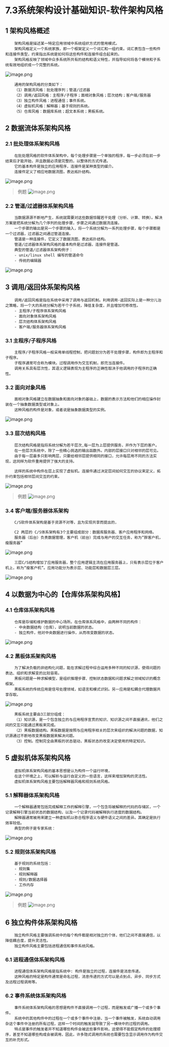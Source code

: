# 7.3系统架构设计基础知识-软件架构风格

## 1 架构风格概述

        架构风格是描述某一特定应用领域中系统组织方式的管用模式。
        架构风格定义一个系统家族，即一个框架定义一个词汇和一组约束。词汇表包含一些构件和连接件类型，约束指出系统是如何将这些构件和连接件组合起来的。
        架构风格反映了领域中众多系统所共有的结构和语义特性，并指导如何将各个模块和子系统有效地组织成一个完整的系统。

![image.png](source/image/7.3-01.png)

        通用的架构风格的分类如下：
        （1）数据流风格：批处理序列；管道/过滤器
        （2）调用/返回风格：主程序/子程序；面相对象风格；层次结构；客户端/服务器
        （3）独立构件风格：进程通信；事件系统。
        （4）虚拟机风格：解释器；基于规则的系统。
        （5）仓库风格：数据库系统；超文本系统；黑板系统。

## 2 数据流体系架构风格

### 2.1 批处理体系架构风格

        在批处理风格的软件体系架构中，每个处理步骤是一个单独的程序，每一步必须在前一步结束后才能开始，并且数据必须是完整的，以整体的方式传递。
        它的基本构件是独立的应用程序，连接件是某种类型的媒介。
        连接件定义了相应地数据流图，表达拓扑结构。

![image.png](source/image/7.3-02.png)

> 例题
![image.png](source/image/7.3-03.png)

### 2.2 管道/过滤器体系架构风格

        当数据源源不断地产生，系统就需要对这些数据惊醒若干处理（分析、计算、转换）。解决方案是把系统分解为几个序列的处理步骤，步骤之间通过数据流连接。
        一个步骤的输出是另一个步骤的输入，将一个系统分解为一系列处理步骤，每个步骤都是一个过滤器，过滤器之间通过管道连接。
        管道是一种连接件，它定义了数据流图，表达拓扑结构。
        管道/过滤器体系架构风格的基本构件是过滤器，连接件是管道。
        典型的管道/过滤器体系架构例子：
        - unix/linux shell 编写的管道命令
        - 传统的编辑器

![image.png](source/image/7.3-04.png)

## 3 调用/返回体系架构风格

        调用/返回风格是指在系统中采用了调用与返回机制。利用调用-返回实际上是一种分儿治之策略，将一个大的系统分解为若干个子系统，降低复杂度，并且增加可修改性。
        - 主程序/子程序体系架构风格
        - 面向对象体系架构风格
        - 层次结构体系架构风格
        - 客户端/服务器体系架构风格

### 3.1 主程序/子程序风格

        主程序/子程序风格一般采用单线程控制，把问题划分为若干处理步骤，构件即为主程序和子程序。
        子程序通常可合称为模块。过程调用作为交互机制，即充当连接件。
        调用关系具有层次性，其语义逻辑表现为主程序的正确性取决于他调用的子程序的正确性。

### 3.2 面向对象风格

        面相对象风格建立在数据抽象和面向对象的基础上，数据的表示方法和他们的相应操作封装在一个抽象数据类型或对象上。
        这种风格的构件是对象，或者说是抽象数据类型的实例。

![image.png](source/image/7.3-05.png)

### 3.3 层次结构风格

        层次结构风格是指将系统分解为若干层次,每一层为上层提供服务，并作为下层的客户。
        在一些层次系统中，除了一些精心挑选的输出函数外。内部的层接口只对相邻的层可见。
        由于每一层最多只影响两层，只要给相邻层提供相同的接口，允许每层用不同的方法实现，这同样为软件重用提供了强大的支持。
    
        这样的系统中构件在层上实现了虚拟机。连接件通过决定层间如何交互的协议来定义，拓扑约束包括相邻层间交互的约束。

![image.png](source/image/7.3-06.png)

> 例题
![image.png](source/image/7.3-07.png)

### 3.4 客户端/服务器体系架构

        C/S软件体系架构是基于资源不对等，且为实现共享而提出的，

        C2 两层的 C/S体系架构有3个主要组成部分：数据库服务器、客户应用程序和网络。
        服务器（后台）负责数据管理，客户机（前台）完成与用户的交互任务，称为“胖客户机，瘦服务器”

![image.png](source/image/7.3-08.png)

        三层C/S结构增加了应用服务器，整个应用逻辑主流在应用服务器上，只有表示层位于客户机上，称为“瘦客户机”。应用功能分为表示层、功能层和数据层三层。

![image.png](source/image/7.3-09.png)

## 4 以数据为中心的【仓库体系架构风格】

### 4.1 仓库体系架构风格

        仓库是存储和维护数据的中心场所。在仓库体系风格中，由两种不同的构件：
        - 中央数据结构（仓库），说明当前数据的状态。
        - 独立构件，他对中央数据进行操作，从而改变数据的状态。

![image.png](source/image/7.3-10.png)

### 4.2 黑板体系架构风格

        为了解决负载的非结构化问题，能在求解过程中综合运用多种不同的知识源，使得问题的表达、组织和求解变的比较容易。
        黑板问题是一种求解模型，是组织推理步骤、控制状态数据和问题求解之领域知识的概念框架。
        黑板系统的传统应用是信号处理领域，如语言和模式识别。另一应用是松耦合代理数据共享存取。

![image.png](source/image/7.3-11.png)

        黑板系统主要由3三部分组成：
        （1）知识源，是一个包含独立的与应用程序宣贯的知识、知识源之间不直接通讯，他们之间的交互只能通过黑板来完成。
        （2）黑板数据结构。黑板数据是按照与应用程序相关的层次来组织的解决问题的数据，知识源通过不断地改变黑板数据来解决问题。
        （3）控制。控制完全由黑板的状态驱动，黑板状态的改变决定使用的特定知识。

## 5 虚拟机体系架构风格

        虚拟机体系架构风格的基本思想是认为构件一个运行环境，
        在这个环境之上，可以解析与运行自定义的一些语言，这样来增加架构的灵活性。
        虚拟机体系架构风格主要包括解释器风格和规则系统风格。


### 5.1 解释器体系架构风格

        一个解释器通常包括完成解释工作的解释引擎，一个包含将被解释的代码的存储区，一个记录解释引擎当前状态的数据结构，以及一个记录代码被解释执行进度的数据结构。
        解释器通常被用来建立一种虚拟机以弥合程序语义与硬件语义之间的差异。其确定是执行效率较低。
        典型的例子是专家系统：

![image.png](source/image/7.3-12.png)


### 5.2 规则体系架构风格

        基于规则的系统包括：
        - 规则集
        - 规则解释器
        - 规则/数据选择器
        - 工作内存

![image.png](source/image/7.3-13.png)

> 例题
![image.png](source/image/7.3-14.png)

## 6 独立构件体系架构风格

        独立构件风格主要强调系统中的每个构件都是相对独立的个体，他们之间不直接通信，以降低耦合度，提升灵活性。
        独立构件风格主要包括进程通信和事件系统风格。

### 6.1 进程通信体系架构风格

        进程通信体系架构风格是指系统中: 构件是独立的过程，连接件是消息传递。
        这种风格的特定是构件通常是命名过程，消息传递的方式可以是点到点、异步、同步方式及远程过程调用等。

### 6.2 事件系统体系架构风格

        事件系统体系架构风格的思想是构件不直接调用一个过程，而是触发或广播一个或多个事件。
        系统中的其他构件中的过程在一个或多个事件中注册，当一个事件被触发，系统自动调用杂这个事件中注册的所有过程，这样一个时间的触发就导致了另一模块中的过程的调用。
        特点是事件的触发者并不知道哪些构件会被这些事件影响，这使得不能假定构件的处理顺序，甚至不知道哪些构成会被调用，因此，许多隐式调用的系统也需要包含显示调用作为构件交互的补充形式。
